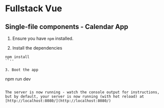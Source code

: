 # Fullstack Vue

## Single-file components - Calendar App

1. Ensure you have `npm` installed.

2. Install the dependencies

```
npm install
``''

3. Boot the app

```

npm run dev

```

The server is now running - watch the console output for instructions, but by default, your server is now running (with hot reload) at [http://localhost:8080/](http://localhost:8080/)
```

